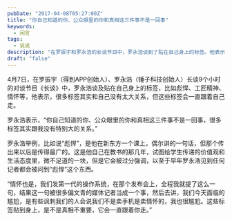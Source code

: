 ```yaml
---
pubDate: "2017-04-08T05:27:00Z"
title: "你自己知道的你、公众眼里的你和真相这三件事不是一回事"
keywords:
  - 闲言
tags:
  - 说说
description: "在罗振宇和罗永浩的长谈节目中，罗永浩谈到了贴在自己身上的标签。他表示，很多标签其实和自己没有太大关系，但这些标签会一直跟着自己走。举例来说，他在新东方教书时提到的“彪悍”一词，被过分强调，以至于他见到任何记者都会被问到这个标签。同样地，他在发布会上提到的“情怀”一词也被媒体记者当成一个事，导致他们被误解为卖情怀而不是卖手机。罗永浩认为，这些标签贴在身上是否真实并不重要，它们会一直跟着他走。"
draft: "false"
---
```


<p>4月7日，在罗振宇（得到APP创始人）、罗永浩（锤子科技创始人）长谈9个小时的对谈节目《长谈》中，罗永浩谈及贴在自己身上的标签，比如彪悍、工匠精神、情怀等，他表示，很多标签其实和自己没有太大关系，但这些标签会一直跟着自己走。</p>
<p>罗永浩表示，“你自己知道的你、公众眼里的你和真相这三件事不是一回事，很多标签其实跟我没有特别大的关系。”</p>
<p>罗永浩举例，比如说“彪悍”，是他在新东方一个课上，偶尔讲的一句话，但那个传出来以后是传得最广的。这是他自己在教书的那几年，试图给学生传递的价值观和生活态度里，微不足道的一块，但是它会被过分强调，以至于早年罗永浩见到任何记者都会被问到“彪悍”这个东西。</p>
<p>“情怀也是，我们发第一代的操作系统，在那个发布会上，全程我就提了这么一句，结果这一句被很多偏文青的媒体记者当成一个事，然后去讲，我们今天面临的尴尬，是有些讽刺我们的人会说我们不是卖手机是卖情怀的，我也很尴尬。这些标签贴到身上，是不是真相不重要，它会一直跟着你走。”</p>